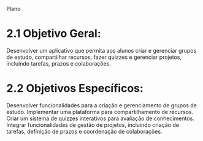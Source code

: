 Plano
# 2.1 Objetivo Geral:
Desenvolver um aplicativo que permita aos alunos criar e gerenciar grupos de estudo, compartilhar recursos, fazer quizzes e gerenciar projetos, incluindo tarefas, prazos e colaborações.

# 2.2 Objetivos Específicos:
Desenvolver funcionalidades para a criação e gerenciamento de grupos de estudo.
Implementar uma plataforma para compartilhamento de recursos.
Criar um sistema de quizzes interativos para avaliação de conhecimentos.
Integrar funcionalidades de gestão de projetos, incluindo criação de tarefas, definição de prazos e coordenação de colaborações.
